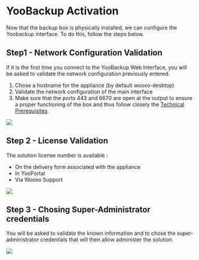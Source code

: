 # YooBackup Activation

Now that the backup box is physically installed, we can configure the Yoobackup interface. To do this, follow the steps below.

## Step1 - Network Configuration Validation

If it is the first time you connect to the YooBackup Web Interface, you will be asked to validate the network configuration previously entered. 

1. Chose a hostname for the appliance \(by default wooxo-desktop\)
2. Validate the network configuration of the main interface
3. Make sure that the ports 443 and 6670 are open at the output to ensure a proper functioning of the box and thus follow closely the [Technical Prerequisites](https://docs.yoobackup.fr/~/edit/drafts/-LWjtVvwDwbXk_mJzQSr/v/english/installation/pre-requis-techniques-1).

![](https://blobscdn.gitbook.com/v0/b/gitbook-28427.appspot.com/o/assets%2F-LE_YoCYu46hn1xUf8H8%2F-LFN4rD7HgCpIQOXoUaw%2F-LFN4rozcB557oEhio6z%2Fimage.png?alt=media&token=cfca4614-9653-4ea6-99bb-ad17623c1eab)

## Step 2 - License Validation

The solution license number is available :

* On the delivery form associated with the appliance
* In YooPortal
* Via Wooxo Support

![](https://blobscdn.gitbook.com/v0/b/gitbook-28427.appspot.com/o/assets%2F-LE_YoCYu46hn1xUf8H8%2F-LFNPHA9RNbElkHTsnXC%2F-LFNQOjnyZ40l9sa8XXr%2FNum%C3%A9ro%20de%20licence.PNG?alt=media&token=44389418-f448-4e3e-bfe9-608c782031a3)

## Step 3 - Chosing Super-Administrator credentials

You will be asked to validate the known information and to chose the super-administrator credentials that will then allow administer the solution.

![](https://blobscdn.gitbook.com/v0/b/gitbook-28427.appspot.com/o/assets%2F-LE_YoCYu46hn1xUf8H8%2F-LFNQlXX-uPo38qaHBdo%2F-LFNRmd42lpYwREYoCou%2FInfo%20compl%C3%A9mentaires.PNG?alt=media&token=961b4f1b-dad3-4590-816e-daa1e97a500c)

